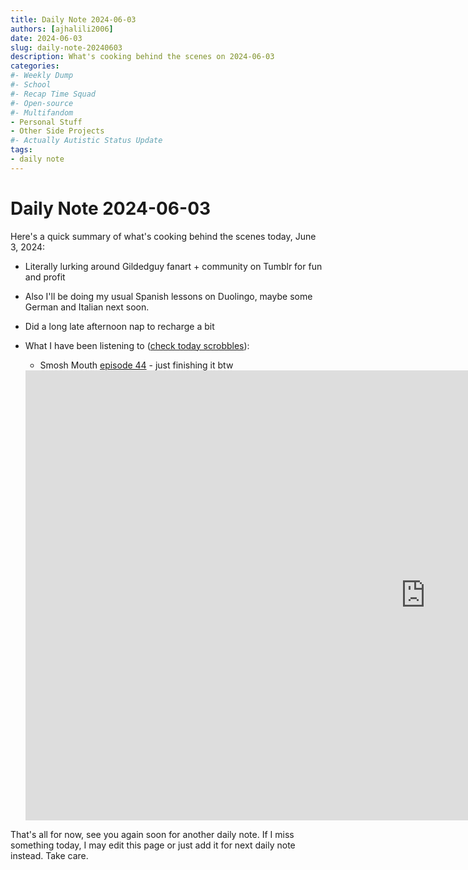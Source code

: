 ```yaml
---
title: Daily Note 2024-06-03
authors: [ajhalili2006]
date: 2024-06-03
slug: daily-note-20240603
description: What's cooking behind the scenes on 2024-06-03
categories:
#- Weekly Dump
#- School
#- Recap Time Squad
#- Open-source
#- Multifandom
- Personal Stuff
- Other Side Projects
#- Actually Autistic Status Update
tags:
- daily note
---
```


# Daily Note 2024-06-03

Here's a quick summary of what's cooking behind the scenes today, June 3, 2024:

* Literally lurking around Gildedguy fanart + community on Tumblr for fun and profit
* Also I'll be doing my usual Spanish lessons on Duolingo, maybe some German and Italian next soon.
* Did a long late afternoon nap to recharge a bit
* What I have been listening to ([check today scrobbles](https://www.last.fm/user/ajhalili2006/library?from=2024-06-03&to=2024-06-03)):
    * Smosh Mouth [episode 44](https://youtu.be/Aoo9l_w2pq4) - just finishing it btw

    <div class="video-wrapper">
      <iframe width="1280" height="720" src="https://www.youtube.com/embed/Aoo9l_w2pq4" frameborder="0" allowfullscreen></iframe>
    </div>

That's all for now, see you again soon for another daily note. If I miss something today, I may edit this page or just add it for next daily note instead. Take care.
